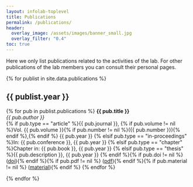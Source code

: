 ```yaml
---
layout: infolab-toplevel
title: Publications
permalink: /publications/
header:
  overlay_image: /assets/images/banner_small.jpg
  overlay_filter: "0.4"
toc: true
---
```


Here we only list publications related to the activities of the lab. For other publications of the lab members you can consult their personal pages.

{% for publist in site.data.publications %}
## {{ publist.year }}

{% for pub in publist.publications %}
**{{ pub.title }}**<br/>
*{{ pub.author }}*<br/>
{% if pub.type == "article" %}{{ pub.journal }}, {% if pub.volume != nil %}Vol. {{ pub.volume }}{% if pub.number != nil %}({{ pub.number }}){% endif %},{% endif %} {{ pub.year }}
{% elsif pub.type == "in-proceedings" %}In: {{ pub.conference }}, {{ pub.year }}
{% elsif pub.type == "chapter" %}Chapter in: {{ pub.book }}, {{ pub.year }}
{% elsif pub.type == "thesis" %}{{ pub.description }}, {{ pub.year }}
{% endif %}{% if pub.doi != nil %} (<a href="{{ pub.doi }}">doi</a>){% endif %}{% if pub.pdf != nil %} (<a href="{{ pub.pdf }}">pdf</a>){% endif %}{% if pub.material != nil %} (<a href="{{ pub.material }}">material</a>){% endif %}
{% endfor %}

{% endfor %}
